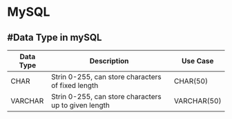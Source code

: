 # MySQL

#Data Type in mySQL
--
|   Data Type        |          Description                                                       |           Use Case     |
|--------------------|----------------------------------------------------------------------------|------------------------|
| CHAR               | Strin 0-255, can store characters of fixed length                          | CHAR(50)               |
| VARCHAR            | Strin 0-255, can store characters up to given length                       | VARCHAR(50)            |
